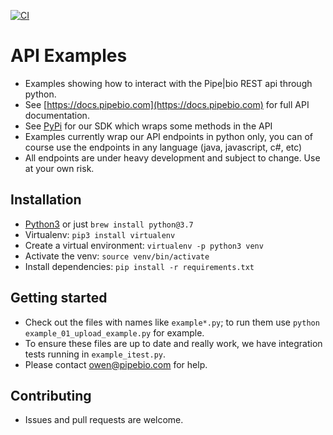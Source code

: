 [![CI](https://github.com/pipebio/api-examples/actions/workflows/main.yml/badge.svg)](https://github.com/pipebio/api-examples/actions/workflows/main.yml)

# API Examples

- Examples showing how to interact with the Pipe|bio REST api through python.
- See [https://docs.pipebio.com](https://docs.pipebio.com) for full API documentation.
- See [PyPi](https://pypi.org/project/pipebio/) for our SDK which wraps some methods in the API
- Examples currently wrap our API endpoints in python only, you can of course use the endpoints in any language (java, javascript, c#, etc)
- All endpoints are under heavy development and subject to change. Use at your own risk.

## Installation

- [Python3](https://wsvincent.com/install-python3-mac/) or just `brew install python@3.7`
- Virtualenv: `pip3 install virtualenv`
- Create a virtual environment: `virtualenv -p python3 venv`
- Activate the venv: `source venv/bin/activate`
- Install dependencies: `pip install -r requirements.txt`

## Getting started

- Check out the files with names like `example*.py`; to run them use `python example_01_upload_example.py` for example.
- To ensure these files are up to date and really work, we have integration tests running in `example_itest.py`.
- Please contact owen@pipebio.com for help.

## Contributing

- Issues and pull requests are welcome.
